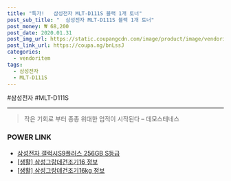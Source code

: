 ```yaml
--- 
title: "특가!   삼성전자 MLT-D111S 블랙 1개 토너" 
post_sub_title: "  삼성전자 MLT-D111S 블랙 1개 토너" 
post_money: ₩ 68,200 
post_date: 2020.01.31 
post_img_url: https://static.coupangcdn.com/image/product/image/vendoritem/2017/01/10/3009668071/67e1d954-fae7-4139-8e24-fe9a4f229e27.jpg 
post_link_url: https://coupa.ng/bnLssJ 
categories: 
  - vendoritem 
tags: 
  - 삼성전자 
  - MLT-D111S 
--- 
```

  #삼성전자 #MLT-D111S 
<hr> 

> 작은 기회로 부터 종종 위대한 업적이 시작된다  – 데모스테네스 


### POWER LINK

* <a href="https://blog.naver.com/sakai111/221785429682" target="_blank">삼성전자 갤럭시S9플러스 256GB S등급</a>
* <a href="https://blog.naver.com/sakai111/221758802982" target="_blank"> [생활] 삼성그랑데건조기16 정보 </a>
* <a href="https://blog.naver.com/fash111/221769059453" target="_blank"> [생활] 삼성그랑데건조기16kg 정보 </a>
